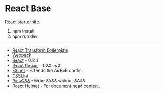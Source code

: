 # React Base

React starter site.

1. npm install
2. npm run dev

----------

- [React Transform Boilerplate](https://github.com/gaearon/react-transform-boilerplate)
- [Webpack](http://webpack.github.io/)
- [React](http://facebook.github.io/react/) - 0.14.1
- [React Router](https://github.com/rackt/react-router) - 1.0.0-rc3
- [ESLint](https://github.com/eslint/eslintlint) - Extends the AirBnB config.
- [CSSLint](https://github.com/CSSLint/csslint)
- [PostCSS](https://github.com/postcss/) - Write SASS without SASS.
- [React Helmet](https://github.com/nfl/react-helmet) - For document head content.
